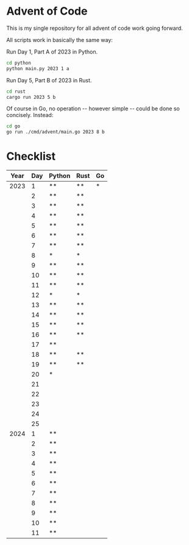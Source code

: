 # Advent of Code

This is my single repository for all advent of code work going forward.


All scripts work in basically the same way:


Run Day 1, Part A of 2023 in Python.
```bash
cd python
python main.py 2023 1 a
```

Run Day 5, Part B of 2023 in Rust.
```bash
cd rust
cargo run 2023 5 b
```

Of course in Go, no operation -- however simple -- could be done so concisely. Instead:
```bash
cd go
go run ./cmd/advent/main.go 2023 8 b
```


# Checklist

| Year |  Day | Python | Rust |  Go  |
| ---- |  --- | ------ | ---- | ---- |
| 2023 |   1  |   **   |  **  |  *   |
|      |   2  |   **   |  **  |      |
|      |   3  |   **   |  **  |      |
|      |   4  |   **   |  **  |      |
|      |   5  |   **   |  **  |      |
|      |   6  |   **   |  **  |      |
|      |   7  |   **   |  **  |      |
|      |   8  |   *    |  *   |      |
|      |   9  |   **   |  **  |      |
|      |  10  |   **   |  **  |      |
|      |  11  |   **   |  **  |      |
|      |  12  |   *    |  *   |      |
|      |  13  |   **   |  **  |      |
|      |  14  |   **   |  **  |      |
|      |  15  |   **   |  **  |      |
|      |  16  |   **   |  **  |      |
|      |  17  |   **   |      |      |
|      |  18  |   **   |  **  |      |
|      |  19  |   **   |  **  |      |
|      |  20  |   *    |      |      |
|      |  21  |        |      |      |
|      |  22  |        |      |      |
|      |  23  |        |      |      |
|      |  24  |        |      |      |
|      |  25  |        |      |      |
| 2024 |   1  |   **   |      |      |
|      |   2  |   **   |      |      |
|      |   3  |   **   |      |      |
|      |   4  |   **   |      |      |
|      |   5  |   **   |      |      |
|      |   6  |   **   |      |      |
|      |   7  |   **   |      |      |
|      |   8  |   **   |      |      |
|      |   9  |   **   |      |      |
|      |  10  |   **   |      |      |
|      |  11  |   **   |      |      |
